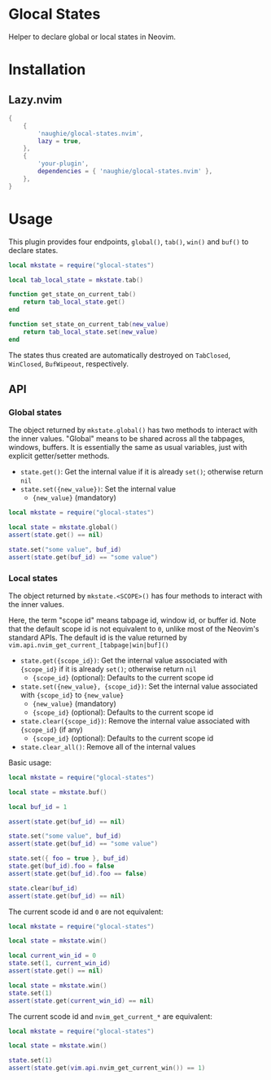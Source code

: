 # Glocal States

Helper to declare global or local states in Neovim.

# Installation

## Lazy.nvim

```lua
{
    {
        'naughie/glocal-states.nvim',
        lazy = true,
    },
    {
        'your-plugin',
        dependencies = { 'naughie/glocal-states.nvim' },
    },
}
```


# Usage

This plugin provides four endpoints, `global()`, `tab()`, `win()` and `buf()` to declare states.

```lua
local mkstate = require("glocal-states")

local tab_local_state = mkstate.tab()

function get_state_on_current_tab()
    return tab_local_state.get()
end

function set_state_on_current_tab(new_value)
    return tab_local_state.set(new_value)
end
```

The states thus created are automatically destroyed on `TabClosed`, `WinClosed`, `BufWipeout`, respectively.


## API

### Global states

The object returned by `mkstate.global()` has two methods to interact with the inner values.
"Global" means to be shared across all the tabpages, windows, buffers.
It is essentially the same as usual variables, just with explicit getter/setter methods.

- `state.get()`: Get the internal value if it is already `set()`; otherwise return `nil`
- `state.set({new_value})`: Set the internal value
    - `{new_value}` (mandatory)


```lua
local mkstate = require("glocal-states")

local state = mkstate.global()
assert(state.get() == nil)

state.set("some value", buf_id)
assert(state.get(buf_id) == "some value")
```


### Local states

The object returned by `mkstate.<SCOPE>()` has four methods to interact with the inner values.

Here, the term "scope id" means tabpage id, window id, or buffer id.
Note that the default scope id is not equivalent to `0`, unlike most of the Neovim's standard APIs.
The default id is the value returned by `vim.api.nvim_get_current_[tabpage|win|buf]()`

- `state.get({scope_id})`: Get the internal value associated with `{scope_id}` if it is already `set()`; otherwise return `nil`
    - `{scope_id}` (optional): Defaults to the current scope id
- `state.set({new_value}, {scope_id})`: Set the internal value associated with `{scope_id}` to `{new_value}`
    - `{new_value}` (mandatory)
    - `{scope_id}` (optional): Defaults to the current scope id
- `state.clear({scope_id})`: Remove the internal value associated with `{scope_id}` (if any)
    - `{scope_id}` (optional): Defaults to the current scope id
- `state.clear_all()`: Remove all of the internal values



Basic usage:
```lua
local mkstate = require("glocal-states")

local state = mkstate.buf()

local buf_id = 1

assert(state.get(buf_id) == nil)

state.set("some value", buf_id)
assert(state.get(buf_id) == "some value")

state.set({ foo = true }, buf_id)
state.get(buf_id).foo = false
assert(state.get(buf_id).foo == false)

state.clear(buf_id)
assert(state.get(buf_id) == nil)
```

The current scode id and `0` are not equivalent:
```lua
local mkstate = require("glocal-states")

local state = mkstate.win()

local current_win_id = 0
state.set(1, current_win_id)
assert(state.get() == nil)

local state = mkstate.win()
state.set(1)
assert(state.get(current_win_id) == nil)
```

The current scode id and `nvim_get_current_*` are equivalent:
```lua
local mkstate = require("glocal-states")

local state = mkstate.win()

state.set(1)
assert(state.get(vim.api.nvim_get_current_win()) == 1)
```
